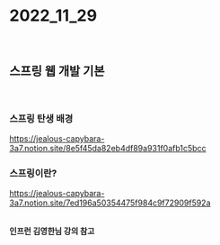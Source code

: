 # 2022_11_29

</br>

## 스프링 웹 개발 기본

</br>

### 스프링 탄생 배경

https://jealous-capybara-3a7.notion.site/8e5f45da82eb4df89a931f0afb1c5bcc
</br>

### 스프링이란?

https://jealous-capybara-3a7.notion.site/7ed196a50354475f984c9f72909f592a
</br>

</br>
<b>인프런 김영한님 강의 참고</b>
